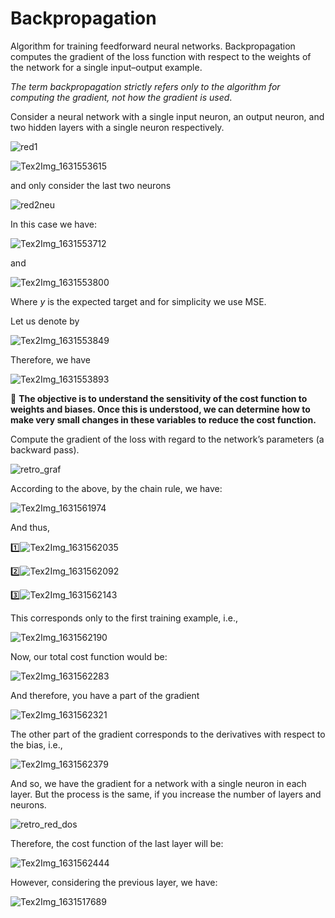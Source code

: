 <h1> Backpropagation</h1>

Algorithm for training feedforward neural networks. Backpropagation computes the gradient of the loss function with respect to the weights of the network for a single input–output example.

*The term backpropagation strictly refers only to the algorithm for computing the gradient, not how the gradient is used*.


Consider a neural network with a single input neuron, an output neuron, and two hidden layers with a single neuron respectively.

![red1](https://user-images.githubusercontent.com/86980802/132998336-416ae049-c687-462b-8181-4cd5953d9287.png)

![Tex2Img_1631553615](https://user-images.githubusercontent.com/86980802/133128603-643f112a-cc83-4308-bd25-45a2693c110a.jpg)


and only consider the last two neurons


![red2neu](https://user-images.githubusercontent.com/86980802/132999570-40e731f7-c4f4-4120-8588-f7b2c9b16dac.png)

In this case we have:

![Tex2Img_1631553712](https://user-images.githubusercontent.com/86980802/133128766-85fef6a7-f2ff-443d-85a3-e34602080b7b.jpg)

 
and     

![Tex2Img_1631553800](https://user-images.githubusercontent.com/86980802/133128938-dea28868-0348-4e0f-b752-401d8251f00f.jpg)



Where *y* is the expected target and for simplicity we use MSE.


Let us denote by

![Tex2Img_1631553849](https://user-images.githubusercontent.com/86980802/133129041-59b5d646-5c65-42db-b1ff-171557647876.jpg)


Therefore, we have 

![Tex2Img_1631553893](https://user-images.githubusercontent.com/86980802/133129150-3eabfb01-90a9-4bf5-a118-314af9481f34.jpg)



🏁 **The objective is to understand the sensitivity of the cost function to weights and biases. Once this is understood, we can determine how to make very small changes in these variables to reduce the cost function.** 

Compute the gradient of the loss with regard to the network’s parameters (a backward pass).

![retro_graf](https://user-images.githubusercontent.com/86980802/133028750-2ba6a180-c923-4013-8203-3cbc1f2add45.png)


According to the above, by the chain rule, we have:  


![Tex2Img_1631561974](https://user-images.githubusercontent.com/86980802/133146105-b07c36c1-58e3-41b5-a0b7-e7896ebb89e8.jpg)


And thus, 


  1️⃣![Tex2Img_1631562035](https://user-images.githubusercontent.com/86980802/133146215-466791f6-0764-49e4-bf65-aad4618af54a.jpg)
  
  2️⃣![Tex2Img_1631562092](https://user-images.githubusercontent.com/86980802/133146314-092e93c0-eddf-4ea4-bbcf-670e1247f46e.jpg)
  
  3️⃣![Tex2Img_1631562143](https://user-images.githubusercontent.com/86980802/133146412-70a40918-3b1c-443e-898b-cb7bef1108e8.jpg)



This corresponds only to the first training example, i.e.,

![Tex2Img_1631562190](https://user-images.githubusercontent.com/86980802/133146535-71d347cf-f52f-4a50-b00e-ad91f200eaba.jpg)


Now, our total cost function would be:

![Tex2Img_1631562283](https://user-images.githubusercontent.com/86980802/133146713-6904dcce-9304-48b6-a94b-1d8514a8f371.jpg)


And therefore, you have a part of the gradient

![Tex2Img_1631562321](https://user-images.githubusercontent.com/86980802/133146822-5770bb7e-c729-4299-bb63-672042f5ebca.jpg)


The other part of the gradient corresponds to the derivatives with respect to the bias, i.e., 

![Tex2Img_1631562379](https://user-images.githubusercontent.com/86980802/133146926-f588c432-3d1c-48df-977f-24fb63b01d95.jpg)


And so, we have the gradient for a network with a single neuron in each layer.  But the process is the same, if you increase the number of layers and neurons. 

![retro_red_dos](https://user-images.githubusercontent.com/86980802/133036128-2e1b72b4-6d9f-4527-801a-b5684787adaa.png)

Therefore, the cost function of the last layer will be: 

![Tex2Img_1631562444](https://user-images.githubusercontent.com/86980802/133147065-54a154b2-2d8d-4a71-8b72-0ebbd095e1bf.jpg)


However, considering the previous layer, we have:

![Tex2Img_1631517689](https://user-images.githubusercontent.com/86980802/133041122-7839bc64-ab7f-4b52-84a4-e512c035de5b.jpg)


